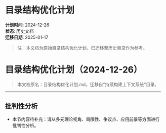 # 目录结构优化计划

**计划时间**: 2024-12-26  
**状态**: 历史文档  
**迁移日期**: 2025-01-17

> 注：本文档为原始目录结构优化计划，已迁移至历史目录作为参考。

# 目录结构优化计划（2024-12-26）

> 本文档原名：目录结构优化计划.md，迁移自"持续构建上下文系统"目录。

---

## 批判性分析

- 本节内容待补充：请从多元理论视角、局限性、争议点、应用前景等方面进行批判性分析。
